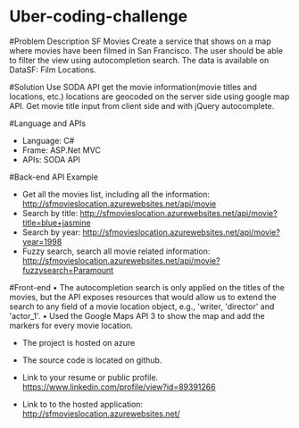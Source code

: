 Uber-coding-challenge
=====================

#Problem Description
SF Movies
Create a service that shows on a map where movies have been filmed in San Francisco. The user should be able to filter the view using autocompletion search.
The data is available on DataSF: Film Locations.

#Solution
Use SODA API get the movie information(movie titles and locations, etc.) locations are geocoded on the server side using google map API. Get movie title input from client side and with jQuery autocomplete.

#Language and APIs
- Language: C#  
- Frame: ASP.Net MVC 
- APIs: SODA API

#Back-end
API Example
- Get all the movies list, including all the information:
http://sfmovieslocation.azurewebsites.net/api/movie 
- Search by title:
http://sfmovieslocation.azurewebsites.net/api/movie?title=blue+jasmine 
- Search by year:
http://sfmovieslocation.azurewebsites.net/api/movie?year=1998 
- Fuzzy search, search all movie related information:
http://sfmovieslocation.azurewebsites.net/api/movie?fuzzysearch=Paramount

#Front-end
•	The autocompletion search is only applied on the titles of the movies, but the API exposes resources that would allow us to extend the search to any field of a movie location object, e.g., 'writer, 'director' and 'actor_1'.
•	Used the Google Maps API 3 to show the map and add the markers for every movie location.

- The project is hosted on azure
- The source code is located on github.

- Link to your resume or public profile. https://www.linkedin.com/profile/view?id=89391266
- Link to to the hosted application: http://sfmovieslocation.azurewebsites.net/
